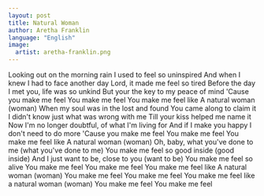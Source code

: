```yaml
---
layout: post
title: Natural Woman
author: Aretha Franklin
language: "English"
image:
  artist: aretha-franklin.png
---
```

Looking out on the morning rain
I used to feel so uninspired
And when I knew I had to face another day
Lord, it made me feel so tired
Before the day I met you, life was so unkind
But your the key to my peace of mind
'Cause you make me feel
You make me feel
You make me feel like
A natural woman (woman)
When my soul was in the lost and found
You came along to claim it
I didn't know just what was wrong with me
Till your kiss helped me name it
Now I'm no longer doubtful, of what I'm living for
And if I make you happy I don't need to do more
'Cause you make me feel
You make me feel
You make me feel like
A natural woman (woman)
Oh, baby, what you've done to me (what you've done to me)
You make me feel so good inside (good inside)
And I just want to be, close to you (want to be)
You make me feel so alive
You make me feel
You make me feel
You make me feel like
A natural woman (woman)
You make me feel
You make me feel
You make me feel like a natural woman (woman)
You make me feel
You make me feel
